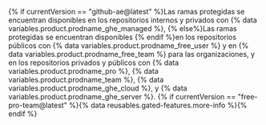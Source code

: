 {% if currentVersion == "github-ae@latest" %}Las ramas protegidas se encuentran disponibles en los repositorios internos y privados con {% data variables.product.prodname_ghe_managed %}, {% else%}Las ramas protegidas se encuentran disponibles {% endif %}en los repositorios públicos con {% data variables.product.prodname_free_user %} y en {% data variables.product.prodname_free_team %} para las organizaciones, y en los repositorios privados y públicos con {% data variables.product.prodname_pro %}, {% data variables.product.prodname_team %}, {% data variables.product.prodname_ghe_cloud %}, y {% data variables.product.prodname_ghe_server %}. {% if currentVersion == "free-pro-team@latest" %}{% data reusables.gated-features.more-info %}{% endif %}
